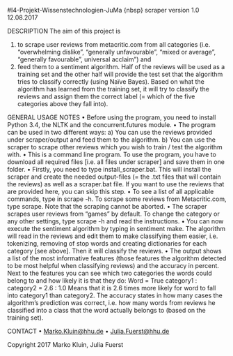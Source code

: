 #I4-Projekt-Wissenstechnologien-JuMa {nbsp}
scraper version 1.0 12.08.2017

DESCRIPTION
The aim of this project is 
1)	to scrape user reviews from metacritic.com from all categories (i.e. “overwhelming dislike”, “generally unfavourable”, “mixed or average”, “generally favourable”, universal acclaim”) 
and
2)	feed them to a sentiment algorithm. Half of the reviews will be used as a training set and the other half will provide the test set that the algorithm tries to classify correctly (using Naïve Bayes). Based on what the algorithm has learned from the training set, it will try to classify the reviews and assign them the correct label (= which of the five categories above they fall into). 

GENERAL USAGE NOTES
•	Before using the program, you need to install Python 3.4, the NLTK and the concurrent.futures module.
•	The program can be used in two different ways:
a)	You can use the reviews provided under scraper/output and feed them to the algorithm. 
b)	You can use the scraper to scrape other reviews which you wish to train / test the algorithm with.
•	This is a command line program. To use the program, you have to download all required files [i.e. all files under scraper] and save them in one folder. 
•	Firstly, you need to type install_scraper.bat. This will install the scraper and create the needed output-files (= the .txt files that will contain the reviews) as well as a scraper.bat file. If you want to use the reviews that are provided here, you can skip this step. 
•	To see a list of all applicable commands, type in scrape -h. To scrape some reviews from Metacritic.com, type scrape. Note that the scraping cannot be aborted. 
•	The scraper scrapes user reviews from “games” by default. To change the category or any other settings, type scrape -h and read the instructions.
•	You can now execute the sentiment algorithm by typing in sentiment make. The algorithm will read in the reviews and edit them to make classifying them easier, i.e. tokenizing, removing of stop words and creating dictionaries for each category [see above]. Then it will classify the reviews.
•	The output shows a list of the most informative features (those features the algorithm detected to be most helpful when classifying reviews) and the accuracy in percent. Next to the features you can see which two categories the words could belong to and how likely it is that they do: 
Word = True 	category1 : category2 	= 2.6 : 1.0 
Means that it is 2.6 times more likely for word to fall into category1 than category2.
The accuracy states in how many cases the algorithm’s prediction was correct, i.e. how many words from reviews he classified into a class that the word actually belongs to (based on the training set).

CONTACT
•	Marko.Kluin@hhu.de
•	Julia.Fuerst@hhu.de

Copyright 2017 Marko Kluin, Julia Fuerst


